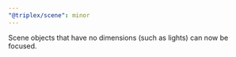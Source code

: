 ```yaml
---
"@triplex/scene": minor
---
```


Scene objects that have no dimensions (such as lights) can now be focused.
